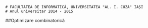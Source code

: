 ```
# FACULTATEA DE INFORMATICĂ, UNIVERSITATEA "AL. I. CUZA" IAȘI
# Anul universitar 2014 - 2015
```

##Optimizare combinatorică
